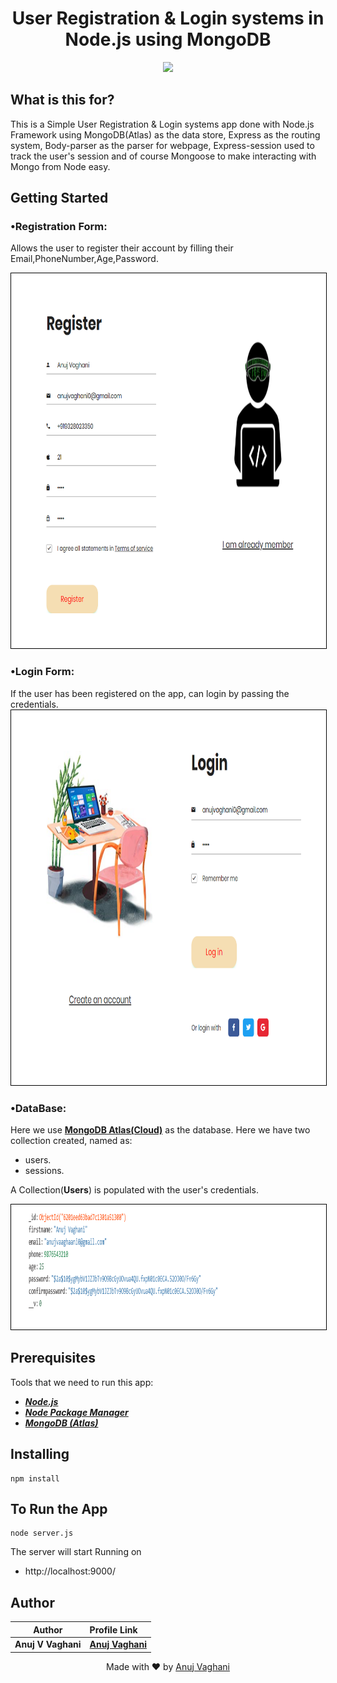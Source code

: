 <h1 align="center">
    <b>User Registration & Login systems in<br> Node.js using MongoDB </b> 
<br>
</h1>


<p align="center">
  <a href="/LICENSE"><img src="https://img.shields.io/github/license/guruhariharaun/Registration-and-Login-Form-in-Nodejs-and-MongoDB.svg?style=flat-square"></a>
</p>


## What is this for?
This is a Simple User Registration & Login systems app done with Node.js Framework using MongoDB(Atlas) as the data store, Express as the routing system, Body-parser as the parser for webpage, Express-session used  to track the user's session and of course Mongoose to make interacting with Mongo from Node easy.

## Getting Started
### •Registration Form:
Allows the user to register their account by filling their Email,PhoneNumber,Age,Password.

<img src="public/css/images/register.png" height="600" width="900" style="border: 1px solid black;">

### •Login Form:
If the user has been registered on the app, can login by passing the credentials.
<img src="public/css/images/signup.png" height="600" width="900" style="border: 1px solid black;">

### •DataBase:
Here we use **[MongoDB Atlas(Cloud)](https://www.mongodb.com/cloud/atlas)** as the database. Here we have two collection created, named as:
- users.
- sessions.

A Collection(**Users**) is populated with the user's credentials.


<img src="public/css/images/mongodb.png" height="200" width="1000" style="border: 1px solid black;">

## Prerequisites
Tools that we need to run this app:

- ***[Node.js](https://nodejs.org/en/)***
- ***[Node Package Manager](https://www.npmjs.com/get-npm)***
- ***[MongoDB (Atlas)](https://www.mongodb.com/cloud/atlas)***

## Installing
```
npm install
```


## To Run the App
```
node server.js
```

The server will start Running on
+ http://localhost:9000/


## Author

| Author                | Profile Link                                       |
| --------------------- | :------------------------------------------------- |
| **Anuj V Vaghani** | **[Anuj Vaghani](https://github.com/anujvaghani0)** |

<p align="center">
  Made with ❤️ by <a href="https://github.com/anujvaghani0">Anuj Vaghani</a>
</p>
